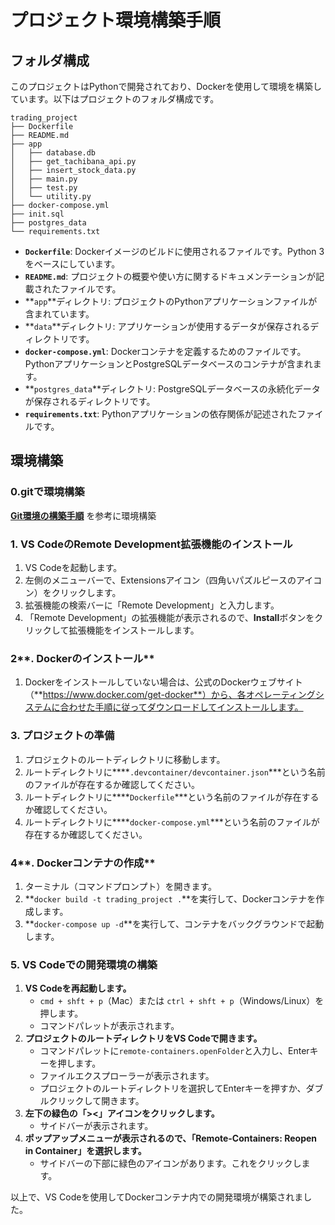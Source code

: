 # プロジェクト環境構築手順

## フォルダ構成

このプロジェクトはPythonで開発されており、Dockerを使用して環境を構築しています。以下はプロジェクトのフォルダ構成です。

```
trading_project
├── Dockerfile
├── README.md
├── app
│   ├── database.db
│   ├── get_tachibana_api.py
│   ├── insert_stock_data.py
│   ├── main.py
│   ├── test.py
│   └── utility.py
├── docker-compose.yml
├── init.sql
├── postgres_data
└── requirements.txt

```

- **`Dockerfile`**: Dockerイメージのビルドに使用されるファイルです。Python 3をベースにしています。
- **`README.md`**: プロジェクトの概要や使い方に関するドキュメンテーションが記載されたファイルです。
- **`app`**ディレクトリ: プロジェクトのPythonアプリケーションファイルが含まれています。
- **`data`**ディレクトリ: アプリケーションが使用するデータが保存されるディレクトリです。
- **`docker-compose.yml`**: Dockerコンテナを定義するためのファイルです。PythonアプリケーションとPostgreSQLデータベースのコンテナが含まれます。
- **`postgres_data`**ディレクトリ: PostgreSQLデータベースの永続化データが保存されるディレクトリです。
- **`requirements.txt`**: Pythonアプリケーションの依存関係が記述されたファイルです。

## 環境構築

### 0.gitで環境構築

[**Git環境の構築手順**](https://www.notion.so/Git-db0ace056b354b3c9ca91f375a245b7b?pvs=21) を参考に環境構築

### **1. VS CodeのRemote Development拡張機能のインストール**

1. VS Codeを起動します。
2. 左側のメニューバーで、Extensionsアイコン（四角いパズルピースのアイコン）をクリックします。
3. 拡張機能の検索バーに「Remote Development」と入力します。
4. 「Remote Development」の拡張機能が表示されるので、**Install**ボタンをクリックして拡張機能をインストールします。

### 2**. Dockerのインストール**

1. Dockerをインストールしていない場合は、公式のDockerウェブサイト（**https://www.docker.com/get-docker**）から、各オペレーティングシステムに合わせた手順に従ってダウンロードしてインストールします。

### 3. **プロジェクトの準備**

1. プロジェクトのルートディレクトリに移動します。
2. ルートディレクトリに****`.devcontainer/devcontainer.json`***という名前のファイルが存在するか確認してください。
3. ルートディレクトリに****`Dockerfile`***という名前のファイルが存在するか確認してください。
4. ルートディレクトリに****`docker-compose.yml`***という名前のファイルが存在するか確認してください。

### 4**. Dockerコンテナの作成**

1. ターミナル（コマンドプロンプト）を開きます。
2. **`docker build -t trading_project .`**を実行して、Dockerコンテナを作成します。
3. **`docker-compose up -d`**を実行して、コンテナをバックグラウンドで起動します。

### 5. VS Codeでの開発環境の構築

1. **VS Codeを再起動します。**
    - `cmd + shft + p`（Mac）または `ctrl + shft + p`（Windows/Linux）を押します。
    - コマンドパレットが表示されます。
2. **プロジェクトのルートディレクトリをVS Codeで開きます。**
    - コマンドパレットに`remote-containers.openFolder`と入力し、Enterキーを押します。
    - ファイルエクスプローラーが表示されます。
    - プロジェクトのルートディレクトリを選択してEnterキーを押すか、ダブルクリックして開きます。
3. **左下の緑色の「><」アイコンをクリックします。**
    - サイドバーが表示されます。
4. **ポップアップメニューが表示されるので、「Remote-Containers: Reopen in Container」を選択します。**
    - サイドバーの下部に緑色のアイコンがあります。これをクリックします。

以上で、VS Codeを使用してDockerコンテナ内での開発環境が構築されました。
